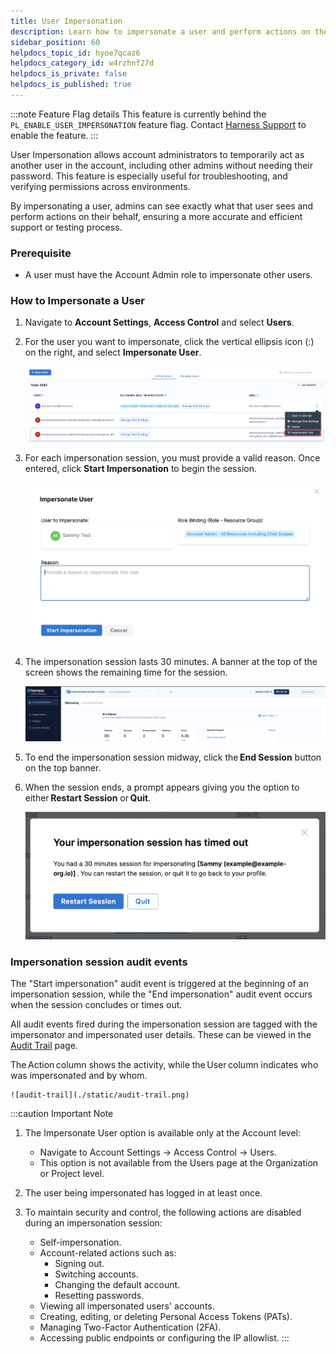 ```yaml
---
title: User Impersonation
description: Learn how to impersonate a user and perform actions on their behalf.
sidebar_position: 60
helpdocs_topic_id: hyoe7qcaz6
helpdocs_category_id: w4rzhnf27d
helpdocs_is_private: false
helpdocs_is_published: true
---
```


:::note Feature Flag details
    This feature is currently behind the `PL_ENABLE_USER_IMPERSONATION` feature flag. Contact [Harness Support](mailto:support@harness.io) to enable the feature.
:::

User Impersonation allows account administrators to temporarily act as another user in the account, including other admins without needing their password. This feature is especially useful for troubleshooting, and verifying permissions across environments.

By impersonating a user, admins can see exactly what that user sees and perform actions on their behalf, ensuring a more accurate and efficient support or testing process. 

### Prerequisite

- A user must have the Account Admin role to impersonate other users.

### How to Impersonate a User

1. Navigate to **Account Settings**, **Access Control** and select **Users**.

2. For the user you want to impersonate, click the vertical ellipsis icon (:) on the right, and select **Impersonate User**.

    ![impersonate-user](./static/user-impersonate-option.png)

3. For each impersonation session, you must provide a valid reason. Once entered, click **Start Impersonation** to begin the session.   

    ![impersonate-reason](./static/reason-impersonate.png)

4. The impersonation session lasts 30 minutes. A banner at the top of the screen shows the remaining time for the session.

    ![impersonate-popup](./static/session-popup.png)

5. To end the impersonation session midway, click the **End Session** button on the top banner. 

6. When the session ends, a prompt appears giving you the option to either **Restart Session** or **Quit**.

    ![end-impersonate-session](./static/end-impersonate.png)

### Impersonation session audit events

The "Start impersonation" audit event is triggered at the beginning of an impersonation session, while the "End impersonation" audit event occurs when the session concludes or times out.

All audit events fired during the impersonation session are tagged with the impersonator and impersonated user details. These can be viewed in the [Audit Trail](/docs/platform/governance/audit-trail/) page. 

The Action column shows the activity, while the User column indicates who was impersonated and by whom.

    ![audit-trail](./static/audit-trail.png)

:::caution Important Note

1. The Impersonate User option is available only at the Account level:
    - Navigate to Account Settings → Access Control → Users.
    - This option is not available from the Users page at the Organization or Project level.

2. The user being impersonated has logged in at least once.

3. To maintain security and control, the following actions are disabled during an impersonation session:
    - Self-impersonation.  
    - Account-related actions such as:
        - Signing out.  
        - Switching accounts.  
        - Changing the default account.  
        - Resetting passwords.  
    - Viewing all impersonated users' accounts.  
    - Creating, editing, or deleting Personal Access Tokens (PATs).  
    - Managing Two-Factor Authentication (2FA).  
    - Accessing public endpoints or configuring the IP allowlist.
:::








